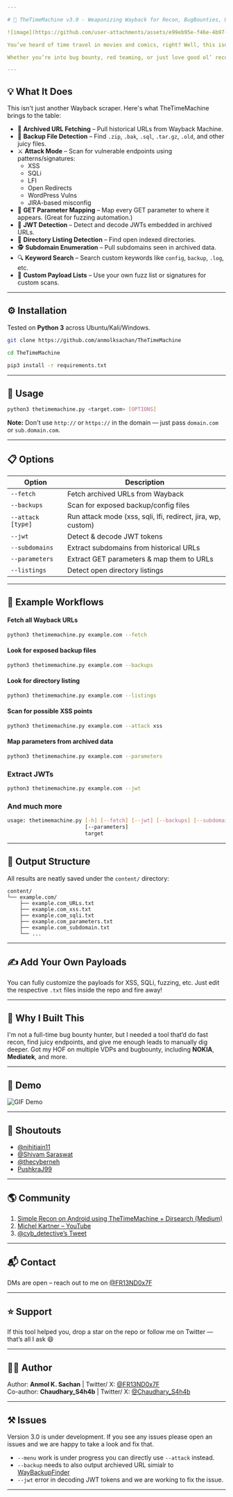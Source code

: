 ```yaml
---

# 🚀 TheTimeMachine v3.0 - Weaponizing Wayback for Recon, BugBounties, OSINT & More!

![image](https://github.com/user-attachments/assets/e99eb95e-f46e-4b97-8d2a-83bac89d0447)

You’ve heard of time travel in movies and comics, right? Well, this isn’t fiction anymore 😎. *TheTimeMachine* lets you dig through the past of any web app by scraping archived URLs from the Wayback Machine — and helps you find sensitive, forgotten, or deprecated endpoints for further exploitation.

Whether you’re into bug bounty, red teaming, or just love good ol’ recon, this tool was built to make my recon workflow faster, cleaner, and more effective. No more juggling multiple scripts — TheTimeMachine does it all in one shot.

---
```


## 💡 What It Does

This isn't just another Wayback scraper. Here's what TheTimeMachine brings to the table:

- 🔎 **Archived URL Fetching** – Pull historical URLs from Wayback Machine.
- 💾 **Backup File Detection** – Find `.zip`, `.bak`, `.sql`, `.tar.gz`, `.old`, and other juicy files.
- ⚔️ **Attack Mode** – Scan for vulnerable endpoints using patterns/signatures:
  - XSS
  - SQLi
  - LFI
  - Open Redirects
  - WordPress Vulns
  - JIRA-based misconfig
- 🧠 **GET Parameter Mapping** – Map every GET parameter to where it appears. (Great for fuzzing automation.)
- 🧪 **JWT Detection** – Detect and decode JWTs embedded in archived URLs.
- 📁 **Directory Listing Detection** – Find open indexed directories.
- 🕵️ **Subdomain Enumeration** – Pull subdomains seen in archived data.
- 🔍 **Keyword Search** – Search custom keywords like `config`, `backup`, `.log`, etc.
- 🧩 **Custom Payload Lists** – Use your own fuzz list or signatures for custom scans.

---

## ⚙️ Installation

Tested on **Python 3** across Ubuntu/Kali/Windows.

```bash
git clone https://github.com/anmolksachan/TheTimeMachine
````
```bash
cd TheTimeMachine
````
```bash
pip3 install -r requirements.txt
````

---

## 🚀 Usage

```bash
python3 thetimemachine.py <target.com> [OPTIONS]
```

**Note:** Don't use `http://` or `https://` in the domain — just pass `domain.com` or `sub.domain.com`.

---

## 📋 Options

| Option            | Description                                                  |
| ----------------- | ------------------------------------------------------------ |
| `--fetch`         | Fetch archived URLs from Wayback                             |
| `--backups`       | Scan for exposed backup/config files                         |
| `--attack [type]` | Run attack mode (xss, sqli, lfi, redirect, jira, wp, custom) |
| `--jwt`           | Detect & decode JWT tokens                                   |
| `--subdomains`    | Extract subdomains from historical URLs                      |
| `--parameters`    | Extract GET parameters & map them to URLs                    |
| `--listings`      | Detect open directory listings                               |

---

## 🔁 Example Workflows


#### Fetch all Wayback URLs
```bash
python3 thetimemachine.py example.com --fetch
```
#### Look for exposed backup files
```bash
python3 thetimemachine.py example.com --backups
```
#### Look for directory listing
```bash
python3 thetimemachine.py example.com --listings
```
#### Scan for possible XSS points
```bash
python3 thetimemachine.py example.com --attack xss
```
#### Map parameters from archived data
```bash
python3 thetimemachine.py example.com --parameters
```
### Extract JWTs
```bash
python3 thetimemachine.py example.com --jwt
```
### And much more
```bash
usage: thetimemachine.py [-h] [--fetch] [--jwt] [--backups] [--subdomains] [--listings] [--attack {xss,sqli,lfi,redirect,jira,wp,fuzz}] [--menu]
                         [--parameters]
                         target
```
---

## 📁 Output Structure

All results are neatly saved under the `content/` directory:

```
content/
└── example.com/
    ├── example.com_URLs.txt
    ├── example.com_xss.txt
    ├── example.com_sqli.txt
    ├── example.com_parameters.txt
    ├── example.com_subdomain.txt
    └── ...
```

---

## ✍️ Add Your Own Payloads

You can fully customize the payloads for XSS, SQLi, fuzzing, etc. Just edit the respective `.txt` files inside the repo and fire away!

---

## 🧠 Why I Built This

I'm not a full-time bug bounty hunter, but I needed a tool that’d do fast recon, find juicy endpoints, and give me enough leads to manually dig deeper. Got my HOF on multiple VDPs and bugbounty, including **NOKIA**, **Mediatek**, and more. 

---

## 📸 Demo

![GIF Demo](https://raw.githubusercontent.com/anmolksachan/anmolksachan.github.io/main/img/TTM.gif)

---

## 🙌 Shoutouts

* [@nihitjain11](https://github.com/nihitjain11)
* [@Shivam Saraswat](https://github.com/shivamsaraswat)
* [@thecyberneh](https://github.com/thecyberneh$0)
* [PushkraJ99](https://github.com/PushkraJ99$0)

---

## 🌎 Community

1. [Simple Recon on Android using TheTimeMachine + Dirsearch (Medium)](https://alpinnnnnn13.medium.com/simple-recon-di-android-menggunakan-tools-thetimemachine-dan-dirsearch-3384aad17c15)
2. [Michel Kartner – YouTube](https://youtu.be/gh2DdRjK4BY?t=1888)
3. [@cyb\_detective’s Tweet](https://x.com/cyb_detective/status/1581324309108510721)

---

## 📬 Contact

DMs are open – reach out to me on [@FR13ND0x7F](https://twitter.com/fr13nd0x7f)

---

## ⭐️ Support

If this tool helped you, drop a star on the repo or follow me on Twitter — that’s all I ask 😄

---

## 👨‍💻 Author

Author: **Anmol K. Sachan** | Twitter/ X: [@FR13ND0x7F](https://x.com/fr13nd0x7f)
<br>Co-author: **Chaudhary\_S4h4b** | Twitter/ X: [@Chaudhary\_S4h4b](https://x.com/)

---

## ⚒️ Issues

Version 3.0 is under development. If you see any issues please open an issues and we are happy to take a look and fix that.
- `--menu` work is under progress you can directly use `--attack` instead.
- `--backup` needs to also output archieved URL simialr to [WayBackupFinder](https://github.com/anmolksachan/WayBackupFinder)
- `--jwt` error in decoding JWT tokens and we are working to fix the issue.

---
